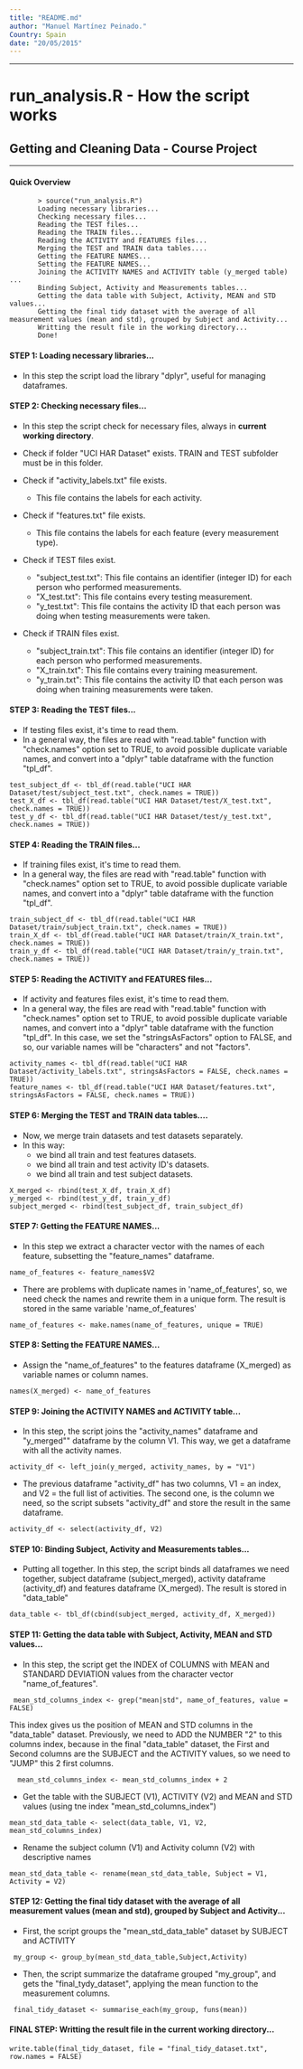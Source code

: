 ```yaml
---
title: "README.md"
author: "Manuel Martínez Peinado."
Country: Spain
date: "20/05/2015"
---
```

**************

# run_analysis.R - How the script works
## Getting and Cleaning Data - Course Project
**************

####  Quick Overview
           
           > source("run_analysis.R")         
           Loading necessary libraries...           
           Checking necessary files...
           Reading the TEST files...
           Reading the TRAIN files...
           Reading the ACTIVITY and FEATURES files...
           Merging the TEST and TRAIN data tables....
           Getting the FEATURE NAMES...
           Setting the FEATURE NAMES...
           Joining the ACTIVITY NAMES and ACTIVITY table (y_merged table) ...
           Binding Subject, Activity and Measurements tables...
           Getting the data table with Subject, Activity, MEAN and STD values...
           Getting the final tidy dataset with the average of all measurement values (mean and std), grouped by Subject and Activity...
           Writting the result file in the working directory...
           Done!
           
#### STEP 1: Loading necessary libraries...

* In this step the script load the library "dplyr", useful for managing dataframes. 


####  STEP 2: Checking necessary files... 
* In this step the script check for necessary files, always in **current working directory**.

* Check if folder "UCI HAR Dataset" exists. TRAIN and TEST subfolder must be in this folder.

* Check if "activity_labels.txt" file exists.
    + This file contains the labels for each activity. 
    
* Check if "features.txt" file exists.
    + This file contains the labels for each feature (every measurement type).   
    
* Check if TEST files exist.
    + "subject_test.txt": This file contains an identifier (integer ID) for each person who performed measurements.
    + "X_test.txt": This file contains every testing measurement.
    + "y_test.txt": This file contains the activity ID that each person was doing when testing measurements were taken.    
    
* Check if TRAIN files exist.
    + "subject_train.txt": This file contains an identifier (integer ID) for each person who performed measurements.
    + "X_train.txt": This file contains every training measurement.
    + "y_train.txt": This file contains the activity ID that each person was doing when training measurements were taken.
    
         
####  STEP 3: Reading the TEST files...
* If testing files exist, it's time to read them.
* In a general way, the files are read with "read.table" function with "check.names" option set to TRUE, to avoid possible duplicate variable names, and convert into a "dplyr" table dataframe with the function "tpl_df".

```
test_subject_df <- tbl_df(read.table("UCI HAR Dataset/test/subject_test.txt", check.names = TRUE))
test_X_df <- tbl_df(read.table("UCI HAR Dataset/test/X_test.txt", check.names = TRUE))
test_y_df <- tbl_df(read.table("UCI HAR Dataset/test/y_test.txt", check.names = TRUE))
```

####  STEP 4: Reading the TRAIN files...
* If training files exist, it's time to read them.
* In a general way, the files are read with "read.table" function with "check.names" option set to TRUE, to avoid possible duplicate variable names, and convert into a "dplyr" table dataframe with the function "tpl_df".

```
train_subject_df <- tbl_df(read.table("UCI HAR Dataset/train/subject_train.txt", check.names = TRUE))
train_X_df <- tbl_df(read.table("UCI HAR Dataset/train/X_train.txt", check.names = TRUE))
train_y_df <- tbl_df(read.table("UCI HAR Dataset/train/y_train.txt", check.names = TRUE))

```
                                                        
####  STEP 5: Reading the ACTIVITY and FEATURES files...
* If activity and features files exist, it's time to read them.
* In a general way, the files are read with "read.table" function with "check.names" option set to TRUE, to avoid possible duplicate variable names, and convert into a "dplyr" table dataframe with the function "tpl_df". In this case, we set the "stringsAsFactors" option to FALSE, and so, our variable names will be "characters" and not "factors".

```
activity_names <- tbl_df(read.table("UCI HAR Dataset/activity_labels.txt", stringsAsFactors = FALSE, check.names = TRUE))        
feature_names <- tbl_df(read.table("UCI HAR Dataset/features.txt", stringsAsFactors = FALSE, check.names = TRUE))

```
         
####  STEP 6: Merging the TEST and TRAIN data tables....
* Now, we merge train datasets and test datasets separately.
* In this way:
   + we bind all train and test features datasets.
   + we bind all train and test activity ID's datasets.   
   + we bind all train and test subject datasets.

```
X_merged <- rbind(test_X_df, train_X_df)
y_merged <- rbind(test_y_df, train_y_df)
subject_merged <- rbind(test_subject_df, train_subject_df)
```

        
####  STEP 7: Getting the FEATURE NAMES...
* In this step we extract a character vector with the names of each feature, subsetting the "feature_names" dataframe.

```
name_of_features <- feature_names$V2  
```
* There are problems with duplicate names in 'name_of_features', so, we need check the names and rewrite them in a unique form. The result is stored in the same variable 'name_of_features'

```
name_of_features <- make.names(name_of_features, unique = TRUE)  
```

    
####  STEP 8: Setting the FEATURE NAMES...
* Assign the "name_of_features" to the features dataframe (X_merged) as variable names or column names.
```
names(X_merged) <- name_of_features  
```
    
####  STEP 9: Joining the ACTIVITY NAMES and ACTIVITY table...
* In this step, the script joins the "activity_names" dataframe and "y_merged"" dataframe by the column V1. This way, we get a dataframe with all the activity names.

```
activity_df <- left_join(y_merged, activity_names, by = "V1") 
```
* The previous dataframe "activity_df" has two columns, V1 = an index, and V2 = the full list of activities. The second one, is the column we need, so the script subsets "activity_df" and store the result in the same dataframe.

```
activity_df <- select(activity_df, V2)
```

    
####  STEP 10: Binding Subject, Activity and Measurements tables...
* Putting all together. In this step, the script binds all dataframes we need together, subject dataframe (subject_merged), activity dataframe (activity_df) and features dataframe (X_merged). The result is stored in "data_table"

```
data_table <- tbl_df(cbind(subject_merged, activity_df, X_merged))
```

####  STEP 11: Getting the data table with Subject, Activity, MEAN and STD values...
* In this step, the script get the INDEX of COLUMNS with MEAN and STANDARD DEVIATION values from the character vector "name_of_features". 

```
 mean_std_columns_index <- grep("mean|std", name_of_features, value = FALSE) 
```

This index gives us the position of MEAN and STD columns in the "data_table" dataset. Previously, we need to ADD the NUMBER "2" to this columns index, because in the final "data_table" dataset, the First and Second columns are the SUBJECT and the ACTIVITY values, so we need to "JUMP" this 2 first columns.

```
  mean_std_columns_index <- mean_std_columns_index + 2  
```
* Get the table with the SUBJECT (V1), ACTIVITY (V2) and MEAN and STD values (using tne index "mean_std_columns_index")        

```
mean_std_data_table <- select(data_table, V1, V2, mean_std_columns_index)  
```

* Rename the subject column (V1) and Activity column (V2) with descriptive names

```
mean_std_data_table <- rename(mean_std_data_table, Subject = V1, Activity = V2)
```  


####  STEP 12: Getting the final tidy dataset with the average of all measurement values (mean and std), grouped by Subject and Activity...

* First, the script groups the "mean_std_data_table" dataset by SUBJECT and ACTIVITY

```
 my_group <- group_by(mean_std_data_table,Subject,Activity) 
```
* Then, the script summarize the dataframe grouped "my_group", and gets the "final_tydy_dataset", applying the mean function to the measurement columns.

```
 final_tidy_dataset <- summarise_each(my_group, funs(mean))
```

#### FINAL STEP: Writting the result file in the current working directory...

```
write.table(final_tidy_dataset, file = "final_tidy_dataset.txt", row.names = FALSE)
```

